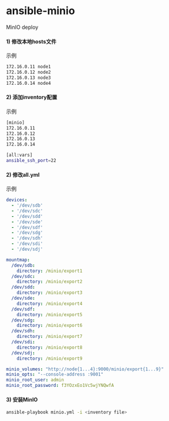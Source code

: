 # ansible-minio
MinIO deploy
#### 1) 修改本地hosts文件
示例
```bash
172.16.0.11 node1
172.16.0.12 node2
172.16.0.13 node3
172.16.0.14 node4
```
#### 2) 添加inventory配置
示例
```bash
[minio]
172.16.0.11
172.16.0.12
172.16.0.13
172.16.0.14

[all:vars]
ansible_ssh_port=22
```
#### 2) 修改all.yml
示例
```yaml
devices:
  - '/dev/sdb'
  - '/dev/sdc'
  - '/dev/sdd'
  - '/dev/sde'
  - '/dev/sdf'
  - '/dev/sdg'
  - '/dev/sdh'
  - '/dev/sdi'
  - '/dev/sdj'

mountmap:
  /dev/sdb:
    directory: /minio/export1
  /dev/sdc:
    directory: /minio/export2
  /dev/sdd:
    directory: /minio/export3
  /dev/sde:
    directory: /minio/export4
  /dev/sdf:
    directory: /minio/export5
  /dev/sdg:
    directory: /minio/export6
  /dev/sdh:
    directory: /minio/export7
  /dev/sdi:
    directory: /minio/export8
  /dev/sdj:
    directory: /minio/export9

minio_volumes: "http://node{1...4}:9000/minio/export{1...9}"
minio_opts: "--console-address :9001"
minio_root_user: admin
minio_root_password: f3YOzxEo1Vc5wjYNQwfA
```
#### 3) 安装MinIO
```bash
ansible-playbook minio.yml -i <inventory file>
```

